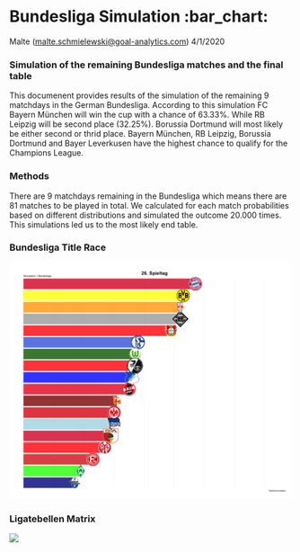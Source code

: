 Bundesliga Simulation :bar\_chart:
================
Malte (<malte.schmielewski@goal-analytics.com>)
4/1/2020

### Simulation of the remaining Bundesliga matches and the final table

This documenent provides results of the simulation of the remaining 9
matchdays in the German Bundesliga. According to this simulation FC
Bayern München will win the cup with a chance of 63.33%. While RB
Leipzig will be second place (32.25%). Borussia Dortmund will most
likely be either second or thrid place. Bayern München, RB Leipzig,
Borussia Dortmund and Bayer Leverkusen have the highest chance to
qualify for the Champions League.

### Methods

There are 9 matchdays remaining in the Bundesliga which means there are
81 matches to be played in total. We calculated for each match
probabilities based on different distributions and simulated the outcome
20.000 times. This simulations led us to the most likely end table.

### Bundesliga Title Race

![](gganim_2.gif)

### Ligatebellen Matrix

![](Liga_Matrix.png)

